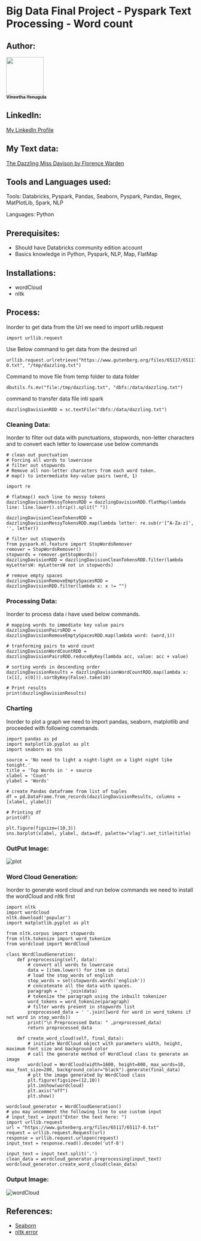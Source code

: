 # Big Data Final Project - Pyspark Text Processing - Word count 
## Author:

<td align="center"><a href="https://github.com/vineetha1996"><img src="https://avatars.githubusercontent.com/u/59989572?v=4" width="100px;" alt=""/><br /><sub><b>Vineetha Yenugula</b></sub></a><br /></td>

## LinkedIn:

[My LinkedIn Profile](https://www.linkedin.com/in/vineetha-yenugula-84a88b19a/)

## My Text data:

[The Dazzling Miss Davison by Florence Warden](https://www.gutenberg.org/files/6130/6130-0.txt)

## Tools and Languages used:

Tools: Databricks, Pyspark, Pandas, Seaborn, Pyspark, Pandas, Regex, MatPlotLib, Spark, NLP

Languages: Python

## Prerequisites:

<ul>
<li>Should have Databricks community edition account</li>
<li>Basics knowledge in Python, Pyspark, NLP, Map, FlatMap</li>
</ul>

## Installations:

<ul>
<li>wordCloud</li>
<li>nltk</li>
</ul>

## Process:

Inorder to get data from the Url we need to import urllib.request
```
import urllib.request
```
Use Below command to get data from the desired url
```
urllib.request.urlretrieve("https://www.gutenberg.org/files/65117/65117-0.txt", "/tmp/dazzling.txt")
```

Command to move file from temp folder to data folder
```
dbutils.fs.mv("file:/tmp/dazzling.txt", "dbfs:/data/dazzling.txt")
```

command to transfer data file inti spark
```
dazzlingDavisionRDD = sc.textFile("dbfs:/data/dazzling.txt")
```

### Cleaning Data:

Inorder to filter out data with punctuations, stopwords, non-letter characters and to convert each letter to lowercase use below commands

```
# clean out punctuation 
# Forcing all words to lowercase
# filter out stopwords
# Remove all non-letter characters from each word token.
# map() to intermediate key-value pairs (word, 1)

import re

# flatmap() each line to messy tokens
dazzlingDavisionMessyTokensRDD = dazzlingDavisionRDD.flatMap(lambda line: line.lower().strip().split(" "))

dazzlingDavisionCleanTokensRDD = dazzlingDavisionMessyTokensRDD.map(lambda letter: re.sub(r'[^A-Za-z]', '', letter))

# filter out stopwords
from pyspark.ml.feature import StopWordsRemover
remover = StopWordsRemover()
stopwords = remover.getStopWords()
dazzlingDavisionRDD = dazzlingDavisionCleanTokensRDD.filter(lambda myLettersW: myLettersW not in stopwords)

# remove empty spaces
dazzlingDavisionRemoveEmptySpacesRDD = dazzlingDavisionRDD.filter(lambda x: x != "")
```

### Processing Data:

Inorder to process data i have used below commands.

```
# mapping words to immediate key value pairs
dazzlingDavisionPairsRDD = dazzlingDavisionRemoveEmptySpacesRDD.map(lambda word: (word,1))
```

```
# tranforming pairs to word count
dazzlingDavisionWordCountRDD = dazzlingDavisionPairsRDD.reduceByKey(lambda acc, value: acc + value)
```

```
# sorting words in descending order
dazzlingDavisionResults = dazzlingDavisionWordCountRDD.map(lambda x: (x[1], x[0])).sortByKey(False).take(10)
```

```
# Print results
print(dazzlingDavisionResults)
```

### Charting
Inorder to plot a graph we need to import pandas, seaborn, matplotlib and proceeded with following commands.

```
import pandas as pd
import matplotlib.pyplot as plt
import seaborn as sns
 
source = 'No need to light a night-light on a light night like tonight.'
title = 'Top Words in ' + source
xlabel = 'Count'
ylabel = 'Words'

# create Pandas dataframe from list of tuples
df = pd.DataFrame.from_records(dazzlingDavisionResults, columns =[xlabel, ylabel]) 

# Printing df
print(df)

plt.figure(figsize=(10,3))
sns.barplot(xlabel, ylabel, data=df, palette="vlag").set_title(title)
```

### OutPut Image:

![plot](https://github.com/vineetha1996/vineetha-bigdata-final-project/blob/main/Screenshot%202021-04-21%20221938.png)

### Word Cloud Generation:

Inorder to generate word cloud and run below commands we need to install the wordCloud and nltk first

```
import nltk
import wordcloud
nltk.download('popular')
import matplotlib.pyplot as plt
 
from nltk.corpus import stopwords
from nltk.tokenize import word_tokenize
from wordcloud import WordCloud
 
class WordCloudGeneration:
    def preprocessing(self, data):
        # convert all words to lowercase
        data = [item.lower() for item in data]
        # load the stop_words of english
        stop_words = set(stopwords.words('english'))
        # concatenate all the data with spaces.
        paragraph = ' '.join(data)
        # tokenize the paragraph using the inbuilt tokenizer
        word_tokens = word_tokenize(paragraph) 
        # filter words present in stopwords list 
        preprocessed_data = ' '.join([word for word in word_tokens if not word in stop_words])
        print("\n Preprocessed Data: " ,preprocessed_data)
        return preprocessed_data
 
    def create_word_cloud(self, final_data):
        # initiate WordCloud object with parameters width, height, maximum font size and background color
        # call the generate method of WordCloud class to generate an image
        wordcloud = WordCloud(width=1600, height=800, max_words=10, max_font_size=200, background_color="black").generate(final_data)
        # plt the image generated by WordCloud class
        plt.figure(figsize=(12,10))
        plt.imshow(wordcloud)
        plt.axis("off")
        plt.show()
 
wordcloud_generator = WordCloudGeneration()
# you may uncomment the following line to use custom input
# input_text = input("Enter the text here: ")
import urllib.request
url = "https://www.gutenberg.org/files/65117/65117-0.txt"
request = urllib.request.Request(url)
response = urllib.request.urlopen(request)
input_text = response.read().decode('utf-8')
 
input_text = input_text.split('.')
clean_data = wordcloud_generator.preprocessing(input_text)
wordcloud_generator.create_word_cloud(clean_data)
```

### Output Image:

![wordCloud](https://github.com/vineetha1996/vineetha-bigdata-final-project/blob/main/wordCloud.png)

## References: 

- [Seaborn](https://seaborn.pydata.org/tutorial/color_palettes.html)
- [nltk error](https://stackoverflow.com/questions/54937516/name-nltk-is-not-defined)










